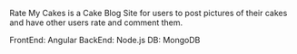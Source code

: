 Rate My Cakes is a Cake Blog Site for users to post pictures of their cakes and have other users rate and comment them.

FrontEnd: Angular
BackEnd: Node.js
DB: MongoDB
